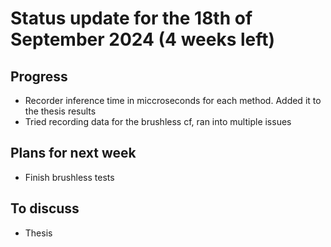 # Status update for the 18th of September 2024 (4 weeks left)

## Progress
- Recorder inference time in miccroseconds for each method. Added it to the thesis results
- Tried recording data for the brushless cf, ran into multiple issues

## Plans for next week
- Finish brushless tests

## To discuss
- Thesis

